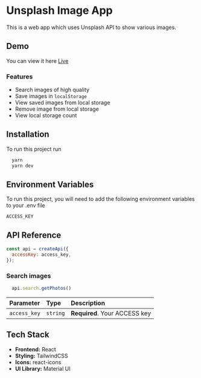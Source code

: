 
# Unsplash Image App

This is a web app which uses Unsplash API to show various images.

## Demo

You can view it here [Live](https://unsplash-image-search-app-mu.vercel.app/)

### Features

- Search images of high quality
- Save images in `localStorage`
- View saved images from local storage
- Remove image from local storage
- View local storage count

## Installation

To run this project run

```bash
  yarn
  yarn dev
```

## Environment Variables

To run this project, you will need to add the following environment variables to your .env file

`ACCESS_KEY`

## API Reference

```js
const api = createApi({
  accessKey: access_key,
});
```

### Search images

```js
  api.search.getPhotos()
```

| Parameter | Type     | Description                |
| :-------- | :------- | :------------------------- |
| `access_key` | `string` | **Required**. Your ACCESS key |

## Tech Stack

- **Frontend:** React
- **Styling:** TailwindCSS
- **Icons:** react-icons
- **UI Library:** Material UI
